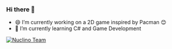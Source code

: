 ### Hi there 👋

- :smile: I’m currently working on a 2D game inspired by Pacman :blush:
- :cactus: I’m currently learning C# and Game Development

[![Nuclino Team](../blob/master/images/nuclino-logo.png)](https://app.nuclino.com/NightTimeCoding/Angry-Pacman)
